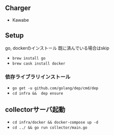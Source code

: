 ## Charger
- Kawabe

## Setup

go, dockerのインストール
既に済んでいる場合はskip
- `brew install go`
- `brew cask install docker`

### 依存ライブラリインストール

- `go get -u github.com/golang/dep/cmd/dep`
- `cd infra &&  dep ensure`

## collectorサーバ起動

- `cd infra/docker && docker-compose up -d`
- `cd ../ && go run collector/main.go`